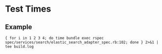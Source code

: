 # Test Times

## Example

	{ for i in 1 2 3 4; do time bundle exec rspec spec/services/search/elastic_search_adapter_spec.rb:102; done } 2>&1 | tee build.log
